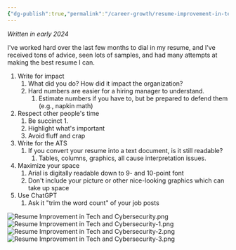 ```yaml
---
{"dg-publish":true,"permalink":"/career-growth/resume-improvement-in-tech-and-cybersecurity/","noteIcon":""}
---
```


*Written in early 2024*

I've worked hard over the last few months to dial in my resume, and I've received tons of advice, seen lots of samples, and had many attempts at making the best resume I can. 

1. Write for impact
	1. What did you do? How did it impact the organization?
	2. Hard numbers are easier for a hiring manager to understand.
		1. Estimate numbers if you have to, but be prepared to defend them (e.g., napkin math)
2. Respect other people's time
	1. Be succinct
		1. 
	2. Highlight what's important
	3. Avoid fluff and crap
3. Write for the ATS
	1. If you convert your resume into a text document, is it still readable?
		1. Tables, columns, graphics, all cause interpretation issues.
4. Maximize your space
	1. Arial is digitally readable down to 9- and 10-point font
	2. Don't include your picture or other nice-looking graphics which can take up space
5. Use ChatGPT
	1. Ask it "trim the word count" of your job posts


![Resume Improvement in Tech and Cybersecurity.png](/img/user/Attachments/Resume%20Improvement%20in%20Tech%20and%20Cybersecurity.png)
![Resume Improvement in Tech and Cybersecurity-1.png](/img/user/Attachments/Resume%20Improvement%20in%20Tech%20and%20Cybersecurity-1.png)
![Resume Improvement in Tech and Cybersecurity-2.png](/img/user/Attachments/Resume%20Improvement%20in%20Tech%20and%20Cybersecurity-2.png)
![Resume Improvement in Tech and Cybersecurity-3.png](/img/user/Attachments/Resume%20Improvement%20in%20Tech%20and%20Cybersecurity-3.png)

